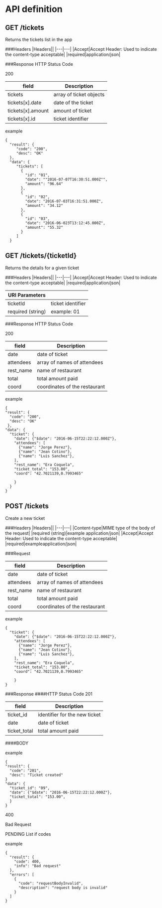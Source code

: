 # API definition

## GET /tickets
Returns the tickets list in the app

###Headers
|Headers||
|---|---|
|Accept|Accept Header: Used to indicate the content-type acceptable|
|required|application/json|

###Response
HTTP Status Code

200

|field|Description|
|---|---|
|tickets|array of ticket objects|
|tickets[x].date|date of the ticket|
|tickets[x].amount|amount of ticket|
|tickets[x].id|ticket identifier|

example

```
{
  "result": {
     "code": "200",
     "desc": "OK"
  },
  "data": {
     "tickets": [
       {
         "id": "01",
         "date": ""2016-07-07T16:30:51.000Z"",
         "amount": "96.64"
       },
       {
         "id": "02",
         "date": "2016-07-03T16:31:51.000Z",
         "amount": "34.12"
       },
       {
         "id": "03",
         "date": "2016-06-023T13:12:45.000Z",
         "amount": "55.32"
       }
     ]
  }
```

## GET /tickets/{ticketId}

Returns the details for a given ticket

###Headers
|Headers||
|---|---|
|Accept|Accept Header: Used to indicate the content-type acceptable|
|required|application/json|

|URI Parameters||
|---|---|
|ticketId|ticket identifier
|required (string)|example: 01|

###Response
HTTP Status Code

200

|field|Description|
|---|---|
|date|date of ticket|
|attendees|array of names of attendees|
|rest_name|name of restaurant|
|total|total amount paid|
|coord|coordinates of the restaurant|


example

```
{
"result": {
  "code": "200",
  "desc": "OK"
 },
"data": {
  "ticket": {
    "date": {"$date": "2016-06-15T22:22:12.000Z"},
    "attendees": [
      {"name": "Jorge Perez"},
      {"name": "Jean Cotino"},
      {"name": "Luis Sanchez"},
    ],
    "rest_name": "Era Coquela",
    "ticket_total": "153.00",
    "coord": "42.7021139,0.7993465"
    
    }
  }
}
```
## POST /tickets

Create a new ticket

###Headers
|Headers||
|---|---|
|Content-type|MIME type of the body of the request|
|required (string)|example application/json|
|Accept|Accept Header: Used to indicate the content-type acceptable|
|required|exampleapplication/json|

###Request

|field|Description|
|---|---|
|date|date of ticket|
|attendees|array of names of attendees|
|rest_name|name of restaurant|
|total|total amount paid|
|coord|coordinates of the restaurant|

example
```
{
  "ticket": {
    "date": {"$date": "2016-06-15T22:22:12.000Z"},
    "attendees": [
      {"name": "Jorge Perez"},
      {"name": "Jean Cotino"},
      {"name": "Luis Sanchez"},
    ],
    "rest_name": "Era Coquela",
    "ticket_total": "153.00",
    "coord": "42.7021139,0.7993465"
    
    }
}
```
###Response
####HTTP Status Code
201

|field|Description|
|---|---|
|ticket_id|identifier for the new ticket|
|date|date of ticket|
|ticket_total|total amount paid|

####BODY

example

```
{
"result": {
  "code": "201",
  "desc": "Ticket created"
}
"data": {
  "ticket_id": "09",
  "date": {"$date": "2016-06-15T22:22:12.000Z"},
  "ticket_total": "153.00",
  }
}
```
400

Bad Request

PENDING List if codes

example
```
{
  "result": {
    "code": 400,
    "info": "Bad request"
  },
  "errors": [
    {
      "code": "requestBodyInvalid",
      "description": "request body is invalid"
    }
  ]
} 
